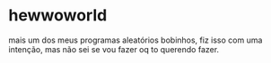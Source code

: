 # hewwoworld
mais um dos meus programas aleatórios bobinhos, fiz isso com uma intenção, mas não sei se vou fazer oq to querendo fazer.
